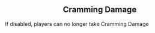 <h2 style="text-align:center;"> Cramming Damage </h2>

If disabled, players can no longer take Cramming Damage
